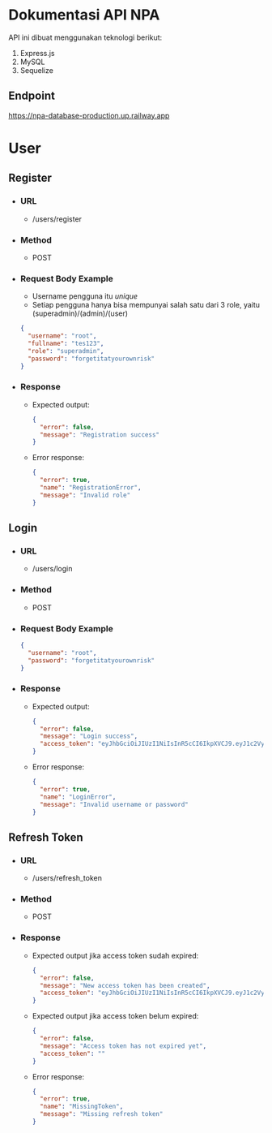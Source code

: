 # Dokumentasi API NPA

API ini dibuat menggunakan teknologi berikut:

1. Express.js
2. MySQL
3. Sequelize

## Endpoint

https://npa-database-production.up.railway.app

# User

## Register

- ### URL
  - /users/register
- ### Method
  - POST
- ### Request Body Example
  - Username pengguna itu _unique_
  - Setiap pengguna hanya bisa mempunyai salah satu dari 3 role, yaitu (superadmin)/(admin)/(user)
  ```json
  {
    "username": "root",
    "fullname": "tes123",
    "role": "superadmin",
    "password": "forgetitatyourownrisk"
  }
  ```
- ### Response
  - Expected output:
    ```json
    {
      "error": false,
      "message": "Registration success"
    }
    ```
  - Error response:
    ```json
    {
      "error": true,
      "name": "RegistrationError",
      "message": "Invalid role"
    }
    ```

## Login

- ### URL
  - /users/login
- ### Method
  - POST
- ### Request Body Example
  ```json
  {
    "username": "root",
    "password": "forgetitatyourownrisk"
  }
  ```
- ### Response
  - Expected output:
    ```json
    {
      "error": false,
      "message": "Login success",
      "access_token": "eyJhbGciOiJIUzI1NiIsInR5cCI6IkpXVCJ9.eyJ1c2VySWQiOjEsImlhdCI6MTY3MzUxODk2NCwiZXhwIjoxNjczNTIyNTY0LCJhdWQiOiJucGEuY29tIiwiaXNzIjoiYXBpLm5wYS5jb20ifQ.dVYNU4-7RVek8HaWqIKTCXD_djGOY9AXQ-IdJoPJO04"
    }
    ```
  - Error response:
    ```json
    {
      "error": true,
      "name": "LoginError",
      "message": "Invalid username or password"
    }
    ```

## Refresh Token

- ### URL
  - /users/refresh_token
- ### Method
  - POST
- ### Response
  - Expected output jika access token sudah expired:
    ```json
    {
      "error": false,
      "message": "New access token has been created",
      "access_token": "eyJhbGciOiJIUzI1NiIsInR5cCI6IkpXVCJ9.eyJ1c2VySWQiOjEsImlhdCI6MTY3MzQ1NDY4NywiZXhwIjoxNjczNDU4Mjg3LCJhdWQiOiJucGEuY29tIiwiaXNzIjoiYXBpLm5wYS5jb20ifQ.3mPTHUm1W9m2ZFHBAty_s77-YXMaVIuRCfszHfaJYlE"
    }
    ```
  - Expected output jika access token belum expired:
    ```json
    {
      "error": false,
      "message": "Access token has not expired yet",
      "access_token": ""
    }
    ```
  - Error response:
    ```json
    {
      "error": true,
      "name": "MissingToken",
      "message": "Missing refresh token"
    }
    ```
